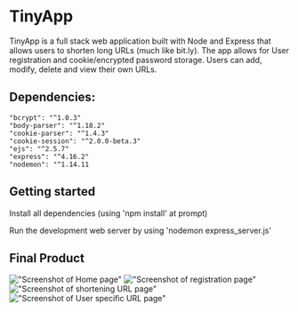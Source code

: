 # TinyApp

 TinyApp is a full stack web application built with Node and Express 
 that allows users to shorten long URLs (much like bit.ly).
 The app allows for User registration and cookie/encrypted password
 storage.  Users can add, modify, delete and view their own URLs.

## Dependencies:
    "bcrypt": "^1.0.3"
    "body-parser": "^1.18.2"
    "cookie-parser": "^1.4.3"
    "cookie-session": "^2.0.0-beta.3"
    "ejs": "^2.5.7"
    "express": "^4.16.2"
    "nodemon": "^1.14.11

## Getting started
  Install all dependencies (using 'npm install' at prompt)

  Run the development web server by using 'nodemon express_server.js'

## Final Product
!["Screenshot of Home page"]("https://github.com/viccyc/TinyApp/blob/master/docs/Home%20page.png")
!["Screenshot of registration page"]("https://github.com/viccyc/TinyApp/blob/master/docs/Registration%20page.png")
!["Screenshot of shortening URL page"]("https://github.com/viccyc/TinyApp/blob/master/docs/URL%20to%20shorten.png")
!["Screenshot of User specific URL page"]("https://github.com/viccyc/TinyApp/blob/master/docs/URL%20belonging%20to%20user.png")

